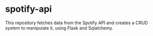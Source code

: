 # spotify-api
This repository fetches data from the Spotify API and creates a CRUD system to manipulate it, using Flask and Sqlalchemy.
